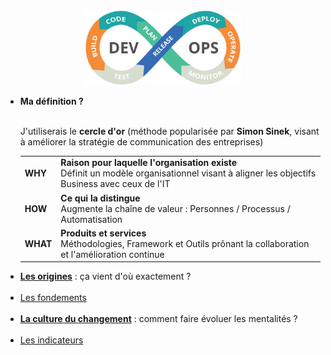 <div id="header" align="center">
  <img src="images/devops.png" width="250"/>
</div>
<ul>
	<li><strong>Ma définition ?</strong></li>
	<br>
	<p>J'utiliserais le <b>cercle d'or</b> (méthode popularisée par <b>Simon Sinek</b>, visant à améliorer la stratégie de communication des entreprises)</p>
	<div>
		<table>
			  <tr>
				  <td><b>WHY</b></mark></td>
				  <td><b>Raison pour laquelle l'organisation existe</b><br>
					 Définit un modèle organisationnel visant à aligner les objectifs Business avec ceux de l'IT</td>
			  </tr>
			  <tr>
				  <td><b>HOW</b></td>
				  <td><b>Ce qui la distingue</b><br>
					 Augmente la chaîne de valeur : Personnes / Processus / Automatisation</td>
			  </tr>  
			  <tr>
				  <td><b>WHAT</b></td>
				  <td><b>Produits et services</b><br>
					 Méthodologies, Framework et Outils prônant la collaboration et l'amélioration continue</td>
			  </tr>  
		</table>
	</div>
<li><strong><a href="./resources/origins.md">Les origines</a></strong> : ça vient d'où exactement ?</li><br>
<li><a href="./resources/foundation.md">Les fondements</a></li><br>
<li><strong><a href="./resources/culture-of-change.md">La culture du changement</a></strong> : comment faire évoluer les mentalités ?</li><br>
<li><a href="./resources/metrics.md">Les indicateurs</a></li>
